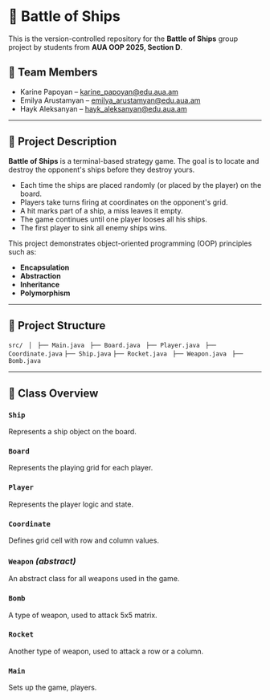 # 🚢 Battle of Ships

This is the version-controlled repository for the **Battle of Ships** group project by students from **AUA OOP 2025, Section D**.

## 👥 Team Members

- Karine Papoyan – <karine_papoyan@edu.aua.am>
- Emilya Arustamyan – <emilya_arustamyan@edu.aua.am>
- Hayk Aleksanyan – <hayk_aleksanyan@edu.aua.am>

---

## 📝 Project Description

**Battle of Ships** is a terminal-based strategy game. The goal is to locate and destroy the opponent's ships before they destroy yours.

- Each time the ships are placed randomly (or placed by the player) on the board.
- Players take turns firing at coordinates on the opponent's grid.
- A hit marks part of a ship, a miss leaves it empty.
- The game continues until one player looses all his ships.
- The first player to sink all enemy ships wins.

This project demonstrates object-oriented programming (OOP) principles such as:
- **Encapsulation**
- **Abstraction**
- **Inheritance**
- **Polymorphism**

---

## 📁 Project Structure
```src/ ```
```│ ```
```├── Main.java ```
```├── Board.java ```
```├── Player.java ```
```├── Coordinate.java```
```├── Ship.java``` 
```├── Rocket.java ```
```├── Weapon.java ```
```├── Bomb.java ```

---

## 🧱 Class Overview

### `Ship`
Represents a ship object on the board.

### `Board`
Represents the playing grid for each player.

### `Player`
Represents the player logic and state.

### `Coordinate`
Defines grid cell with row and column values.

### `Weapon` *(abstract)*
An abstract class for all weapons used in the game.

### `Bomb`
A type of weapon, used to attack 5x5 matrix.

### `Rocket`
Another type of weapon, used to attack a row or a column.

### `Main`
Sets up the game, players.


